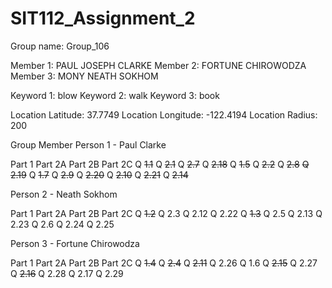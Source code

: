 # SIT112_Assignment_2

Group name: Group_106

Member 1: PAUL JOSEPH CLARKE
Member 2: FORTUNE CHIROWODZA
Member 3: MONY NEATH SOKHOM

Keyword 1: blow
Keyword 2: walk
Keyword 3: book

Location Latitude: 37.7749
Location Longitude: -122.4194
Location Radius: 200

Group Member
Person 1 - Paul Clarke

Part 1	Part 2A	Part 2B	Part 2C
Q ~~1.1~~	Q ~~2.1~~	Q ~~2.7~~	Q ~~2.18~~
Q ~~1.5~~	Q ~~2.2~~	Q ~~2.8~~	~~Q 2.19~~
Q ~~1.7~~	 	Q ~~2.9~~	Q ~~2.20~~
 	 	Q ~~2.10~~	Q ~~2.21~~
 	 	Q ~~2.14~~

Person 2 - Neath Sokhom

Part 1	Part 2A	Part 2B	Part 2C
Q ~~1.2~~	Q 2.3	Q 2.12	Q 2.22
Q ~~1.3~~	Q 2.5	Q 2.13	Q 2.23
 	Q 2.6	 	Q 2.24
 	 	 	Q 2.25
 
Person 3 - Fortune Chirowodza

Part 1	Part 2A	Part 2B	Part 2C
Q ~~1.4~~	Q ~~2.4~~	Q ~~2.11~~	Q 2.26
Q 1.6	 	Q ~~2.15~~	Q 2.27
 	 	Q ~~2.16~~	Q 2.28
 	 	Q 2.17	Q 2.29
